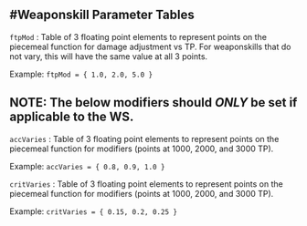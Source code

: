 #Weaponskill Parameter Tables
----------------------------

`ftpMod` : Table of 3 floating point elements to represent points on the piecemeal function for damage adjustment vs TP.  For weaponskills that do not vary, this will have the same value at all 3 points.

Example: `ftpMod = { 1.0, 2.0, 5.0 }`

NOTE: The below modifiers should _ONLY_ be set if applicable to the WS.
----------------------------
`accVaries`  : Table of 3 floating point elements to represent points on the piecemeal function for modifiers (points at 1000, 2000, and 3000 TP).

Example: `accVaries = { 0.8, 0.9, 1.0 }`

`critVaries` : Table of 3 floating point elements to represent points on the piecemeal function for modifiers (points at 1000, 2000, and 3000 TP).

Example: `critVaries = { 0.15, 0.2, 0.25 }`
